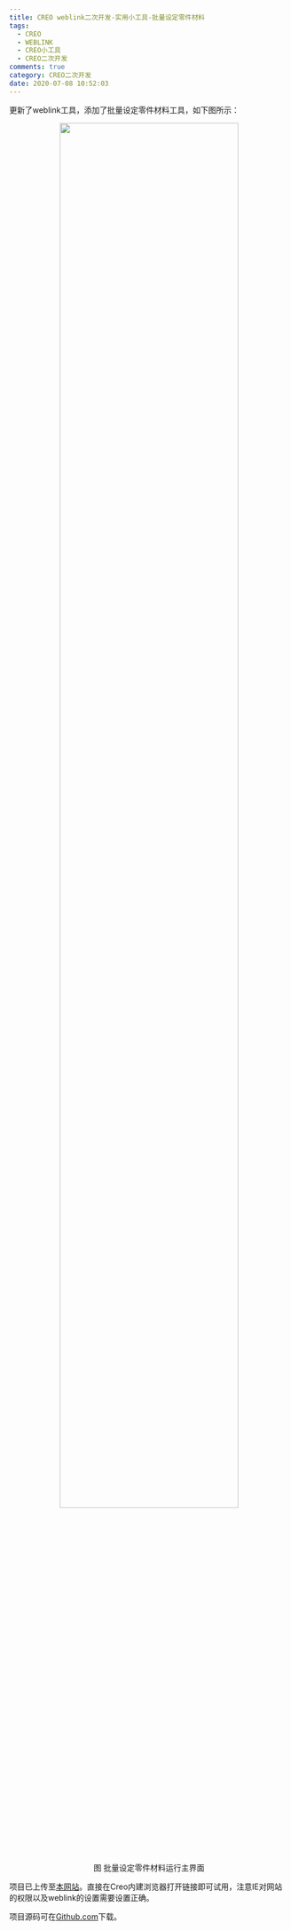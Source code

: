 ```yaml
---
title: CREO weblink二次开发-实用小工具-批量设定零件材料
tags:
  - CREO
  - WEBLINK
  - CREO小工具
  - CREO二次开发
comments: true
category: CREO二次开发
date: 2020-07-08 10:52:03
---
```



更新了weblink工具，添加了批量设定零件材料工具，如下图所示：

<div align="center">
    <img src="/img/proe/weblinktool12.png" style="width:80%" align="center"/>
    <p>图 批量设定零件材料运行主界面</p>
</div>

项目已上传至[本网站](http://weblink.hudi.site)。直接在Creo内建浏览器打开链接即可试用，注意IE对网站的权限以及weblink的设置需要设置正确。

项目源码可在<a href="https://github.com/slacker-HD/creo_weblink" target="_blank">Github.com</a>下载。